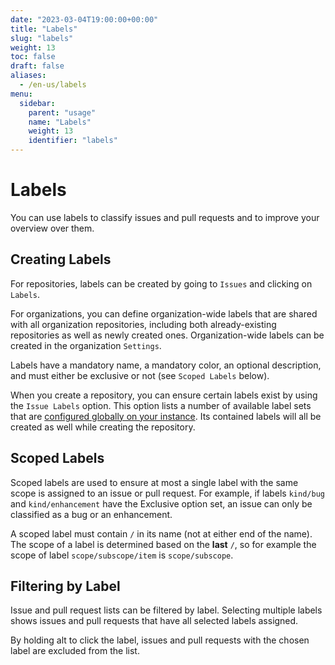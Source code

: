 ```yaml
---
date: "2023-03-04T19:00:00+00:00"
title: "Labels"
slug: "labels"
weight: 13
toc: false
draft: false
aliases:
  - /en-us/labels
menu:
  sidebar:
    parent: "usage"
    name: "Labels"
    weight: 13
    identifier: "labels"
---
```


# Labels

You can use labels to classify issues and pull requests and to improve your overview over them.

## Creating Labels

For repositories, labels can be created by going to `Issues` and clicking on `Labels`.

For organizations, you can define organization-wide labels that are shared with all organization repositories, including both already-existing repositories as well as newly created ones. Organization-wide labels can be created in the organization `Settings`.

Labels have a mandatory name, a mandatory color, an optional description, and must either be exclusive or not (see `Scoped Labels` below).

When you create a repository, you can ensure certain labels exist by using the `Issue Labels` option. This option lists a number of available label sets that are [configured globally on your instance](../administration/customizing-gitea/#labels). Its contained labels will all be created as well while creating the repository.

## Scoped Labels

Scoped labels are used to ensure at most a single label with the same scope is assigned to an issue or pull request. For example, if labels `kind/bug` and `kind/enhancement` have the Exclusive option set, an issue can only be classified as a bug or an enhancement.

A scoped label must contain `/` in its name (not at either end of the name). The scope of a label is determined based on the **last** `/`, so for example the scope of label `scope/subscope/item` is `scope/subscope`.

## Filtering by Label

Issue and pull request lists can be filtered by label. Selecting multiple labels shows issues and pull requests that have all selected labels assigned.

By holding alt to click the label, issues and pull requests with the chosen label are excluded from the list.

